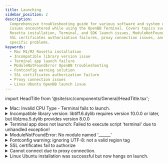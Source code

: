 ```yaml
---
title: Launching
sidebar_position: 2
description:
  Comprehensive troubleshooting guide for various software and system compatibility
  issues encountered while using the OpenBB Terminal. Covers topics such as Mac M1/M2
  Rosetta installation, Terminal, and SDK launch issues, ModuleNotFoundError solutions,
  SSL certificates authorization failures, proxy connection issues, and Linux Ubuntu
  specific problems.
keywords:
  - Mac M1/M2 Rosetta installation
  - Incompatible library version issue
  - Terminal app launch failure
  - ModuleNotFoundError OpenBB troubleshooting
  - Fontconfig warning solution
  - SSL certificates authorization failure
  - Proxy connection issues
  - Linux Ubuntu OpenBB launch issue
---
```


import HeadTitle from '@site/src/components/General/HeadTitle.tsx';

<HeadTitle title="Launching - Faqs | OpenBB Terminal Docs" />

<details>
<summary>Mac: Invalid CPU Type - Terminal fails to launch.</summary>

This error is usually the result of a Mac M1/M2 machine which does not have Rosetta installed. Install from the system Terminal command line:

```console
softwareupdate --install-rosetta
```

</details>

<details>
<summary>Incompatible library version: libtiff.6.dylib requires version 10.0.0 or later, but liblzma.5.dylib provides version 8.0.0</summary>

This issue can be resolved by following the steps below.

- Show hidden files
  - Command + Shift + . (period)
- Then go to Applications folder > OpenBB Terminal > .OpenBB
  - Find the file "liblzma.5.dylib" and remove it.
- Relaunch the terminal.

</details>

<details>
<summary>Terminal app does not launch: Failed to execute script 'terminal' due to unhandled exception!</summary>

When an installer-packaged version of the OpenBB Terminal fails to launch, because of this message, the machine may have an obsolete CPU-type or operating system. Please try installing via the source code, and if problems persist, reach out to us on [Discord](https://discord.gg/xPHTuHCmuV) or fill out a support request form on our [website](https://openbb.co/support).

</details>

<details>
<summary>ModuleNotFoundError: No module named '______'</summary>

Before troubleshooting please verify that the recommended installation instructions were followed. These errors often can occur when the virtual environment has not been activated, or the `poetry install` command was skipped. Activate the OpenBB virtual environment created during the installation process prior to launching or importing the SDK.

**Terminal**:

```console
conda activate obb
python terminal.py
```

**SDK**:

```console
conda activate obb
ipython
from openbb_terminal.sdk import openbb
```

**Jupyter**:

Check that the kernel selected for the session is the OpenBB virtual environment created during the installation process and then re-run the cell.

```console
from openbb_terminal.sdk import openbb
```

There is also a possibility that a new dependency has been added to the code and it has not yet been installed in the environment. This may happen after updating the code from GitHub, but before running the `poetry install` install command.

```console
poetry install -E all
```

</details>

<details>
<summary>Fontconfig warning: ignoring UTF-8: not a valid region tag</summary>

In the OS default terminal shell profile, check for a variable similar to, “set locale environment variables at startup”, then also, set text encoding to UTF-8.

</details>

<details>
<summary>SSL certificates fail to authorize</summary>

```console
SSL: CERTIFICATE_VERIFY_FAILED
```

An error message, similar to above, is usually encountered while attempting to use the OpenBB Platform from behind a firewall. A workplace environment is typically the most common occurrence. Try connecting to the internet directly through a home network to test the connection. If using a work computer and/or network, we recommend speaking with the company's IT department prior to installing or running any software.

A potential solution is to try:

```console
pip install pip-system-certs
```

</details>

<details>
<summary>Cannot connect due to proxy connection.</summary>

Find the `.env` file (located at the root of the user account folder: (`~/.openbb_terminal/.env`), and add a line at the bottom of the file with:

```console
HTTP_PROXY="<ADDRESS>" or HTTPS_PROXY="<ADDRESS>”
```

</details>

<details>
<summary> Linux Ubuntu installation was successful but now hangs on launch.</summary>

Check that VcXsvr - or an equivalent X-host - is running and configured prior to launch.

</details>
